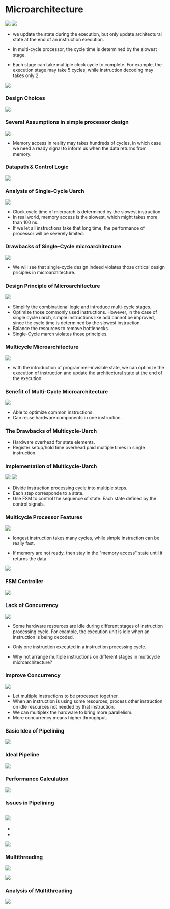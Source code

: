 # Microarchitecture
<img src="images/micro.png">
<img src="images/trade_off1.png">

- we update the state during the execution, but only update architectural state at the end of an instruction execution.

- In multi-cycle processor, the cycle time is determined by the slowest stage.

- Each stage can take multiple clock cycle to complete. For example, the execution stage may take 5 cycles, while instruction decoding may takes only 2.
<img src="images/single_cycle_vs_mulcycle.png">

### Design Choices
<img src="images/design_choices.png">

### Several Assumptions in simple processor design
<img src="images/assumptions.png">

- Memory access in reality may takes hundreds of cycles, in which case we need a ready signal to inform us when the data returns from memory.


### Datapath & Control Logic
<img src="images/datapath_control.png">

### Analysis of Single-Cycle Uarch
<img src="images/single_cycle_analysis.png">


- Clock cycle time of microarch is determined by the slowest instruction.
- In real world, memory access is the slowest, which might takes more than 100 ns.
- If we let all instructions take that long time, the performance of processor will be severely limited.

### Drawbacks of Single-Cycle microarchitecture
<img src="images/complexity.png">

- We will see that single-cycle design indeed violates those critical design priciples in microarchitecture.

### Design Principle of Microarchitecture
<img src="images/principles.png">

- Simplify the combinational logic and introduce multi-cycle stages.
- Optimize those commonly used instructions. However, in the case of single cycle uarch, simple instructions like add cannot be improved, since the cycle time is determined by the slowest instruction.
- Balance the resources to remove bottlenecks.
- Single-Cycle march violates those principles.

### Multicycle Microarchitecture
<img src="images/multicycle.png">

- with the introduction of programmer-invisible state, we can optimize the execution of instruction and update the architectural state at the end of the execution.

### Benefit of Multi-Cycle Microarchitecture
<img src="images/benefit-of_multicycle.png">

- Able to optimize common instructions.
- Can reuse hardware components in one instruction.

### The Drawbacks of Multicycle-Uarch
- Hardware overhead for state elements.
- Register setup/hold time overhead paid multiple times in single instruction.

### Implementation of Multicycle-Uarch
<img src="images/multicycle_imp1.png">
<img src="images/multicycle_imp2.png">

- Divide instruction processing cycle into multiple steps.
- Each step corresponde to a state.
- Use FSM to control the sequence of state. Each state defined by the control signals.

### Multicycle Processor Features
<img src="images/multicycle-mips.png">

- longest instruction takes many cycles, while simple instruction can be really fast.

- If memory are not ready, then stay in the "memory access" state until it returns the data.

![](images/optimization_target.png)

### FSM Controller
<img src="images/state_machine_mips.png">



### Lack of Concurrency
<img src="images/lack_of_concurrency1.png">

- Some hardware resources are idle during different stages of instruction processing cycle. For example, the execution unit is idle when an instruction is being decoded.

- Only one instruction executed in a instruction processing cycle.

- Why not arrange multiple instructions on different stages in multicycle microarchitecture?

### Improve Concurrency
<img src="images/improve_concurrency.png">

- Let multiple instructions to be processed together.
- When an instruction is using some resources, process other instruction on idle resources not needed by that instruction.
- We can multiplex the hardware to bring more parallelism.
- More concurrency means higher throughput.

### Basic Idea of Pipelining
<img src="images/lack_of_concurrency.png">

### Ideal Pipeline
![](images/ideal_pipeline.png)

### Performance Calculation
![](images/performance_calculation.png)

### Issues in Pipelining
![](images/not_ideal_pipeline.png)
- 
- 
- 
![](images/issue_in_pipeline.png)


### Multithreading
<img src="images/idea_pipeline.png">

![](images/multithreading.png)

### Analysis of Multithreading
![](images/multithreading_analysis.png)